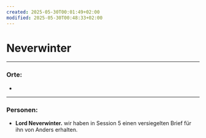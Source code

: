 ```yaml
---
created: 2025-05-30T00:01:49+02:00
modified: 2025-05-30T00:48:33+02:00
---
```


# Neverwinter

* * *

### Orte:
- 

* * *

### Personen:
- **Lord Neverwinter.** wir haben in Session 5 einen versiegelten Brief für ihn von Anders erhalten.
